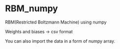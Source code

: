 # RBM_numpy

RBM(Restricted Boltzmann Machine) using numpy

Weights and biases -> csv format



You can also import the data in a form of numpy array.
